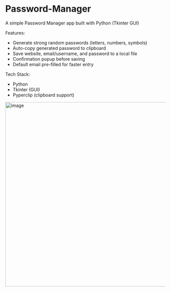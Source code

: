 # Password-Manager
A simple Password Manager app built with Python (Tkinter GUI)

Features:
- Generate strong random passwords (letters, numbers, symbols)
- Auto-copy generated password to clipboard
- Save website, email/username, and password to a local file
- Confirmation popup before saving
- Default email pre-filled for faster entry

Tech Stack:
- Python 
- Tkinter (GUI)
- Pyperclip (clipboard support)

<img width="753" height="579" alt="image" src="https://github.com/user-attachments/assets/d5140073-527c-4a51-9ebb-3623f64ff07f" />
